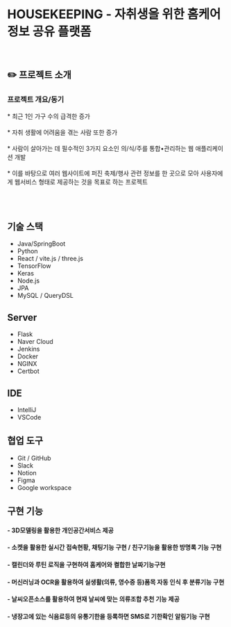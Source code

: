 #  HOUSEKEEPING - 자취생을 위한 홈케어 정보 공유 플랫폼

<p align="center">
  <br>
  <img src="">
  <br>
</p>

## ✏️ 프로젝트 소개

### 프로젝트 개요/동기
</p>
* 최근 1인 가구 수의 급격한 증가<br><br>
* 자취 생활에 어려움을 겪는 사람 또한 증가<br><br>
* 사람이 살아가는 데 필수적인 3가지 요소인 의/식/주를 통합•관리하는 웹 애플리케이션 개발<br><br>
* 이를 바탕으로 여러 웹사이트에 퍼진 축제/행사 관련 정보를 한 곳으로 모아 사용자에게 웹서비스 형태로 제공하는 것을 목표로 하는 프로젝트<br><br>

<p align="center">

</p>

<br>

## 기술 스택

* Java/SpringBoot
* Python
* React / vite.js / three.js
* TensorFlow
* Keras
* Node.js
* JPA
* MySQL / QueryDSL

## Server

* Flask
* Naver Cloud
* Jenkins
* Docker
* NGINX
* Certbot

## IDE

* IntelliJ
* VSCode

## 협업 도구

* Git / GitHub
* Slack
* Notion
* Figma
* Google workspace

## 구현 기능

#### - 3D모델링을 활용한 개인공간서비스 제공

#### - 소켓을 활용한 실시간 접속현황, 채팅기능 구현 / 친구기능을 활용한 방명록 기능 구현

#### - 캘린더와 루틴 로직을 구현하여 홈케어와 켤합한 날짜기능구현

#### - 머신러닝과 OCR을 활용하여 실생활(의류, 영수증 등)품목 자동 인식 후 분류기능 구현

#### - 날씨오픈소스를 활용하여 현재 날씨에 맞는 의류조합 추천 기능 제공

#### - 냉장고에 있는 식음료등의 유통기한을 등록하면 SMS로 기한확인 알림기능 구현


</p>

<br>
